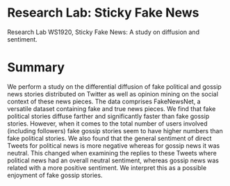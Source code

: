 # Research Lab: Sticky Fake News
Research Lab WS1920, Sticky Fake News: A study on diffusion and sentiment.

# Summary

We perform a study on the differential diffusion of fake political and gossip news stories distributed on Twitter as well as opinion mining on the social context of these news pieces. The data comprises FakeNewsNet, a versatile dataset containing fake and true news pieces. We find that fake political stories diffuse farther and significantly faster than fake gossip stories. However, when it comes to the total number of users involved (including followers) fake gossip stories seem to have higher numbers than fake political stories. We also found that the general sentiment of direct Tweets for political news is more negative whereas for gossip news it was neutral. This changed when examining the replies to these Tweets where political news had an overall neutral sentiment, whereas gossip news was related with a more positive sentiment. We interpret this as a possible enjoyment of fake gossip stories.
